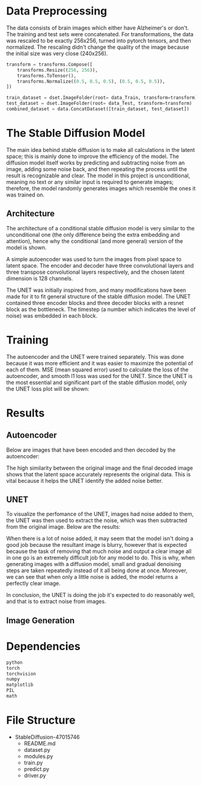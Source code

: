 

# Data Preprocessing

The data consists of brain images which either have Alzheimer's or don't. The training and test sets were concatenated. For transformations, the data was rescaled to be exactly 256x256, turned into pytorch tensors, and then normalized. The rescaling didn't change the quality of the image because the initial size was very close (240x256). 

```python
transform = transforms.Compose([
    transforms.Resize((256, 256)),
    transforms.ToTensor(),
    transforms.Normalize((0.5, 0.5, 0.5), (0.5, 0.5, 0.5)),
])

train_dataset = dset.ImageFolder(root= data_Train, transform=transform)
test_dataset = dset.ImageFolder(root= data_Test, transform=transform)
combined_dataset = data.ConcatDataset([train_dataset, test_dataset])
```

# The Stable Diffusion Model

The main idea behind stable diffusion is to make all calculations in the latent space; this is mainly done to improve the efficiency of the model. The diffusion model itself works by predicting and subtracting noise from an image, adding some noise back, and then repeating the process until the result is recognizable and clear. The model in this project is unconditional, meaning no text or any similar input is required to generate images; therefore, the model randomly generates images which resemble the ones it was trained on. 

## Architecture 

The architecture of a conditional stable diffusion model is very similar to the unconditional one (the only difference being the extra embedding and attention), hence why the conditional (and more general) version of the model is shown. 

A simple autoencoder was used to turn the images from pixel space to latent space. The encoder and decoder have three convolutional layers and three transpose convolutional layers respectively, and the chosen latent dimension is 128 channels. 

The UNET was initially inspired from, and many modifications have been made for it to fit general structure of the stable diffusion model. The UNET contained three encoder blocks and three decoder blocks with a resnet block as the bottleneck. The timestep (a number which indicates the level of noise) was embedded in each block. 

# Training

The autoencoder and the UNET were trained separately. This was done because it was more efficient and it was easier to maximize the potential of each of them. MSE (mean squared error) used to calculate the loss of the autoencoder, and smooth l1 loss was used for the UNET. Since the UNET is the most essential and significant part of the stable diffusion model, only the UNET loss plot will be shown:





# Results

## Autoencoder

Below are images that have been encoded and then decoded by the autoencoder:

The high similarity between the original image and the final decoded image shows that the latent space accurately represents the original data. This is vital because it helps the UNET identify the added noise better.  

## UNET

To visualize the perfomance of the UNET, images had noise added to them, the UNET was then used to extract the noise, which was then subtracted from the original image. Below are the results:

When there is a lot of noise added, it may seem that the model isn't doing a good job because the resultant image is blurry, however that is expected because the task of removing that much noise and output a clear image all in one go is an extremely difficult job for any model to do. This is why, when generating images with a diffusion model, small and gradual denoising steps are taken repeatedly instead of it all being done at once. Moreover, we can see that when only a little noise is added, the model returns a perfectly clear image. 

In conclusion, the UNET is doing the job it's expected to do reasonably well, and that is to extract noise from images. 

## Image Generation

# Dependencies


```python
python
torch
torchvision
numpy
matplotlib 
PIL
math
```


# File Structure

- StableDiffusion-47015746
  - README.md
  - dataset.py
  - modules.py
  - train.py
  - predict.py
  - driver.py


